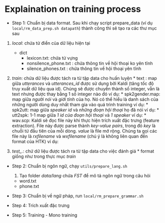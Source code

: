 # Explaination on training process
- Step 1: Chuẩn bị data format. Sau khi chạy script prepare_data (ví dụ `local/rm_data_prep.sh datapath`) thành công thì sẽ tạo ra các thư mục sau
1. *local*: chứa từ điển của dữ liệu hiện tại
    + dict
      * lexicon.txt: chứa từ vựng
      * nonsilence_phone.txt : chứa thông tin về hội thoại ko yên tĩnh
      * silence_phones.txt : chứa thông tin về hội thoại yên tĩnh

  2. *train*: chứa dữ liệu được tách ra từ tập data cho huấn luyện 
    * text : map giữa *utterances* và *utterances_id* được sử dụng bởi Kaldi (tăng tốc độ truy xuất dữ liệu qua id). Chúng sẽ được chuyển thành số integer, vẫn là text nhưng được thay bằng 1 số integer nào đó
    ví dụ: 
    * spk2gender.map: map giữa *người nói* và *giới tính* của họ. Nó có thể hiểu là danh sách của những người dùng duy nhất tham gia vào quá trình training
    ví dụ:
    * spk2utt: map giữa *speaker id* và *những đoạn hội thoại* họ đã nói
    ví dụ:
    * utt2spk: 1-1 map giữa *1 id của đoạn hội thoại* và *1 speaker*
    ví dụ:
    * wav.scp: Kaldi sẽ đọc file này khi thực hiện trích xuất đặc trưng (feature extraction). File này được parse thành *key-value pairs*, trong đó *key* là chuỗi từ đầu tiên của mỗi dòng. *value* là file mở rộng. Chúng ta gọi các file này là *rxfilename* và *wxfilename* (chú ý là không liên quan đến format của HTK)
    ví dụ:

  3. *test_.*: chứ dữ liệu được tách ra từ tập data cho việc đánh giá
    * format giống như trong thực mục *train*

- Step 2: Chuẩn bị ngôn ngữ, chạy `utils/prepare_lang.sh`
  1. Tạo folder *data/lang* chứa *FST* để mô tả ngôn ngữ trong câu hỏi
    * word.txt
    * phone.txt

- Step 3: Chuẩn bị về ngữ pháp, run `local/rm_prepare_grammar.sh`

- Step 4: Trích xuất đặc trưng

- Step 5: Training - Mono training

